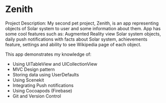 # Zenith 

Project Description:
My second pet project, Zenith, is an app representing objects of Solar system to user and some information about them. App has some cool features such as: Augmented Reality view Solar system objects, daily push notifications with facts about Solar system, achievements feature, settings and ability to see Wikipedia page of each object.

This app demonstrates my knowledge of:

- Using UITableView and UICollectionView
- MVC Design pattern
- Storing data using UserDefaults
- Using Scenekit
- Integrating Push notifications 
- Using Cocoapods (Firebase)
- Git and Version Control
